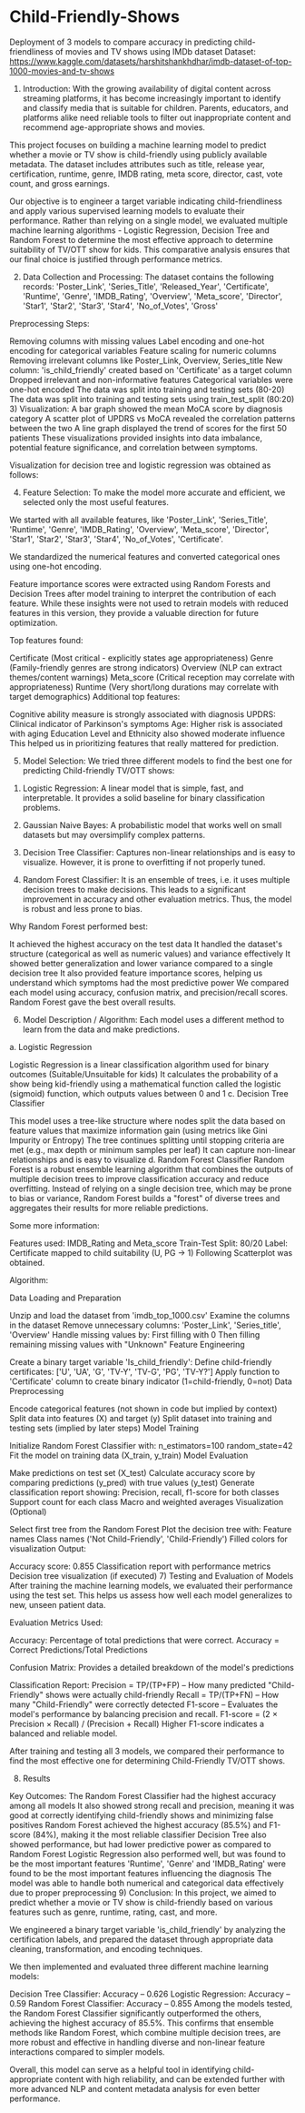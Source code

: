 # Child-Friendly-Shows
Deployment of 3 models to compare accuracy in predicting child-friendliness of movies and TV shows using IMDb dataset
Dataset: https://www.kaggle.com/datasets/harshitshankhdhar/imdb-dataset-of-top-1000-movies-and-tv-shows
1) Introduction:
With the growing availability of digital content across streaming platforms, it has become increasingly important to identify and classify media that is suitable for children. Parents, educators, and platforms alike need reliable tools to filter out inappropriate content and recommend age-appropriate shows and movies.

This project focuses on building a machine learning model to predict whether a movie or TV show is child-friendly using publicly available metadata. The dataset includes attributes such as title, release year, certification, runtime, genre, IMDB rating, meta score, director, cast, vote count, and gross earnings.

Our objective is to engineer a target variable indicating child-friendliness and apply various supervised learning models to evaluate their performance. Rather than relying on a single model, we evaluated multiple machine learning algorithms - Logistic Regression, Decision Tree and Random Forest to determine the most effective approach to determine suitability of TV/OTT show for kids. This comparative analysis ensures that our final choice is justified through performance metrics.

2) Data Collection and Processing:
The dataset contains the following records: 'Poster_Link', 'Series_Title', 'Released_Year', 'Certificate', 'Runtime', 'Genre', 'IMDB_Rating', 'Overview', 'Meta_score', 'Director', 'Star1', 'Star2', 'Star3', 'Star4', 'No_of_Votes', 'Gross'

Preprocessing Steps:

Removing columns with missing values
Label encoding and one-hot encoding for categorical variables
Feature scaling for numeric columns
Removing irrelevant columns like Poster_Link, Overview, Series_title
New column: 'is_child_friendly' created based on 'Certificate' as a target column
Dropped irrelevant and non-informative features
Categorical variables were one-hot encoded
The data was split into training and testing sets (80-20)
The data was split into training and testing sets using train_test_split (80:20)
3) Visualization:
A bar graph showed the mean MoCA score by diagnosis category
A scatter plot of UPDRS vs MoCA revealed the correlation patterns between the two
A line graph displayed the trend of scores for the first 50 patients
These visualizations provided insights into data imbalance, potential feature significance, and correlation between symptoms.

Visualization for decision tree and logistic regression was obtained as follows:

4) Feature Selection:
To make the model more accurate and efficient, we selected only the most useful features.

We started with all available features, like 'Poster_Link', 'Series_Title', 'Runtime', 'Genre', 'IMDB_Rating', 'Overview', 'Meta_score', 'Director', 'Star1', 'Star2', 'Star3', 'Star4', 'No_of_Votes', 'Certificate'.

We standardized the numerical features and converted categorical ones using one-hot encoding.

Feature importance scores were extracted using Random Forests and Decision Trees after model training to interpret the contribution of each feature. While these insights were not used to retrain models with reduced features in this version, they provide a valuable direction for future optimization.

Top features found:

Certificate (Most critical - explicitly states age appropriateness)
Genre (Family-friendly genres are strong indicators)
Overview (NLP can extract themes/content warnings)
Meta_score (Critical reception may correlate with appropriateness)
Runtime (Very short/long durations may correlate with target demographics)
Additional top features:

Cognitive ability measure is strongly associated with diagnosis
UPDRS: Clinical indicator of Parkinson's symptoms
Age: Higher risk is associated with aging
Education Level and Ethnicity also showed moderate influence
This helped us in prioritizing features that really mattered for prediction.

5) Model Selection:
We tried three different models to find the best one for predicting Child-friendly TV/OTT shows:

1. Logistic Regression: A linear model that is simple, fast, and interpretable. It provides a solid baseline for binary classification problems.

2. Gaussian Naive Bayes: A probabilistic model that works well on small datasets but may oversimplify complex patterns.

3. Decision Tree Classifier: Captures non-linear relationships and is easy to visualize. However, it is prone to overfitting if not properly tuned.

4. Random Forest Classifier: It is an ensemble of trees, i.e. it uses multiple decision trees to make decisions. This leads to a significant improvement in accuracy and other evaluation metrics. Thus, the model is robust and less prone to bias.

Why Random Forest performed best:

It achieved the highest accuracy on the test data
It handled the dataset's structure (categorical as well as numeric values) and variance effectively
It showed better generalization and lower variance compared to a single decision tree
It also provided feature importance scores, helping us understand which symptoms had the most predictive power
We compared each model using accuracy, confusion matrix, and precision/recall scores. Random Forest gave the best overall results.

6) Model Description / Algorithm:
Each model uses a different method to learn from the data and make predictions.

a. Logistic Regression

Logistic Regression is a linear classification algorithm used for binary outcomes (Suitable/Unsuitable for kids)
It calculates the probability of a show being kid-friendly using a mathematical function called the logistic (sigmoid) function, which outputs values between 0 and 1
c. Decision Tree Classifier

This model uses a tree-like structure where nodes split the data based on feature values that maximize information gain (using metrics like Gini Impurity or Entropy)
The tree continues splitting until stopping criteria are met (e.g., max depth or minimum samples per leaf)
It can capture non-linear relationships and is easy to visualize
d. Random Forest Classifier Random Forest is a robust ensemble learning algorithm that combines the outputs of multiple decision trees to improve classification accuracy and reduce overfitting. Instead of relying on a single decision tree, which may be prone to bias or variance, Random Forest builds a "forest" of diverse trees and aggregates their results for more reliable predictions.

Some more information:

Features used: IMDB_Rating and Meta_score
Train-Test Split: 80/20
Label: Certificate mapped to child suitability (U, PG → 1)
Following Scatterplot was obtained.

Algorithm:

Data Loading and Preparation

Unzip and load the dataset from 'imdb_top_1000.csv'
Examine the columns in the dataset
Remove unnecessary columns: 'Poster_Link', 'Series_title', 'Overview'
Handle missing values by:
First filling with 0
Then filling remaining missing values with "Unknown"
Feature Engineering

Create a binary target variable 'Is_child_friendly':
Define child-friendly certificates: ['U', 'UA', 'G', 'TV-Y', 'TV-G', 'PG', 'TV-Y?']
Apply function to 'Certificate' column to create binary indicator (1=child-friendly, 0=not)
Data Preprocessing

Encode categorical features (not shown in code but implied by context)
Split data into features (X) and target (y)
Split dataset into training and testing sets (implied by later steps)
Model Training

Initialize Random Forest Classifier with:
n_estimators=100
random_state=42
Fit the model on training data (X_train, y_train)
Model Evaluation

Make predictions on test set (X_test)
Calculate accuracy score by comparing predictions (y_pred) with true values (y_test)
Generate classification report showing:
Precision, recall, f1-score for both classes
Support count for each class
Macro and weighted averages
Visualization (Optional)

Select first tree from the Random Forest
Plot the decision tree with:
Feature names
Class names ('Not Child-Friendly', 'Child-Friendly')
Filled colors for visualization
Output:

Accuracy score: 0.855
Classification report with performance metrics
Decision tree visualization (if executed)
7) Testing and Evaluation of Models
After training the machine learning models, we evaluated their performance using the test set. This helps us assess how well each model generalizes to new, unseen patient data.

Evaluation Metrics Used:

Accuracy: Percentage of total predictions that were correct. Accuracy = Correct Predictions/Total Predictions

Confusion Matrix: Provides a detailed breakdown of the model's predictions

Classification Report:
Precision = TP/(TP+FP) – How many predicted "Child-Friendly" shows were actually child-friendly
Recall = TP/(TP+FN) – How many "Child-Friendly" were correctly detected
F1-score – Evaluates the model's performance by balancing precision and recall. F1-score = (2 × Precision × Recall) / (Precision + Recall)
Higher F1-score indicates a balanced and reliable model.

After training and testing all 3 models, we compared their performance to find the most effective one for determining Child-Friendly TV/OTT shows.

8) Results

Key Outcomes:
The Random Forest Classifier had the highest accuracy among all models
It also showed strong recall and precision, meaning it was good at correctly identifying child-friendly shows and minimizing false positives
Random Forest achieved the highest accuracy (85.5%) and F1-score (84%), making it the most reliable classifier
Decision Tree also showed performance, but had lower predictive power as compared to Random Forest
Logistic Regression also performed well, but was found to be the most important features
'Runtime', 'Genre' and 'IMDB_Rating' were found to be the most important features influencing the diagnosis
The model was able to handle both numerical and categorical data effectively due to proper preprocessing
9) Conclusion:
In this project, we aimed to predict whether a movie or TV show is child-friendly based on various features such as genre, runtime, rating, cast, and more.

We engineered a binary target variable 'is_child_friendly' by analyzing the certification labels, and prepared the dataset through appropriate data cleaning, transformation, and encoding techniques.

We then implemented and evaluated three different machine learning models:

Decision Tree Classifier: Accuracy – 0.626
Logistic Regression: Accuracy – 0.59
Random Forest Classifier: Accuracy – 0.855
Among the models tested, the Random Forest Classifier significantly outperformed the others, achieving the highest accuracy of 85.5%. This confirms that ensemble methods like Random Forest, which combine multiple decision trees, are more robust and effective in handling diverse and non-linear feature interactions compared to simpler models.

Overall, this model can serve as a helpful tool in identifying child-appropriate content with high reliability, and can be extended further with more advanced NLP and content metadata analysis for even better performance.





